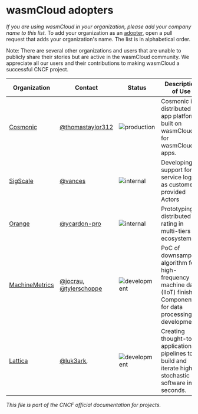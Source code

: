 # wasmCloud adopters

_If you are using wasmCloud in your organization, please add your company name to this list._
To add your organization as an [adopter](https://github.com/cncf/toc/blob/main/FAQ.md#what-is-the-definition-of-an-adopter), open a pull request that adds your
organization's name. The list is in alphabetical order.

Note: There are several other organizations and users that are unable to publicly share their stories but are active in the wasmCloud community.
We appreciate all our users and their contributions to making wasmCloud a successful CNCF project.

| Organization | Contact | Status | Description of Use |
| - | - | - | - |
| [Cosmonic](https://www.cosmonic.com) | [@thomastaylor312](https://github.com/thomastaylor312) | ![production](https://img.shields.io/badge/-production-blue?style=flat) | Cosmonic is a distributed app platform built on wasmCloud for wasmCloud apps. |
| [SigScale](https://www.sigscale.com) | [@vances](https://github.com/vances) | ![internal](https://img.shields.io/badge/-internal-green?style=flat) | Developing support for service logic as customer provided Actors |
| [Orange](https://www.orange.com/) | [@ycardon-pro](https://github.com/ycardon-pro) | ![internal](https://img.shields.io/badge/-internal-green?style=flat) | Prototyping distributed rating in multi-tiers ecosystem |
| [MachineMetrics](https://www.machinemetrics.com/) | [@jocrau](https://github.com/jocrau), [@tylerschoppe](https://github.com/tylerschoppe) | ![development](https://img.shields.io/badge/-development-green?style=flat) | PoC of downsampling algorithm for high-frequency machine data (IIoT) finished. Components for data processing in development. |
| [Lattica](https://www.lattica.network/) | [@luk3ark](https://github.com/luk3ark), | ![development](https://img.shields.io/badge/-development-green?style=flat) | Creating thought-to-application pipelines to build and iterate highly stochastic software in seconds. |

_This file is part of the CNCF official documentation for projects._
